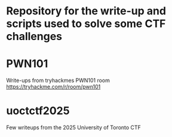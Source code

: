 # Repository for the write-up and scripts used to solve some CTF challenges 

# PWN101 
Write-ups from tryhackmes PWN101 room https://tryhackme.com/r/room/pwn101

# uoctctf2025
Few writeups from the 2025 University of Toronto CTF